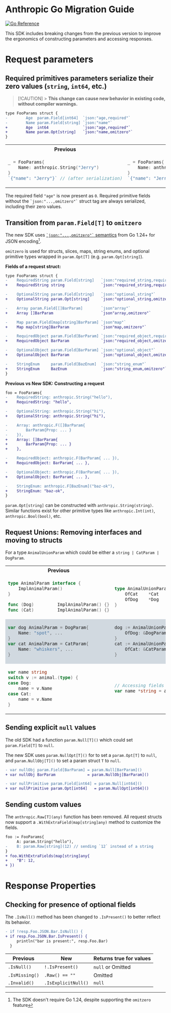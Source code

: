 # Anthropic Go Migration Guide

<a href="https://pkg.go.dev/github.com/anthropics/anthropic-sdk-go"><img src="https://pkg.go.dev/badge/github.com/anthropics/anthropic-sdk-go.svg" alt="Go Reference"></a>

This SDK includes breaking changes from the previous version to improve the ergonomics of constructing parameters and accessing responses.

# Request parameters

## Required primitives parameters serialize their zero values (`string`, `int64`, etc.)

> [!CAUTION] > **This change can cause new behavior in existing code, without compiler warnings.**

```diff
type FooParams struct {
-        Age  param.Field[int64]  `json:"age,required"`
-        Name param.Field[string] `json:"name"`
+        Age  int64               `json:"age,required"`
+        Name param.Opt[string]   `json:"name,omitzero"`
}
```

<table>
<tr>
<th>Previous</th>
<th>New</th>
</tr>
<tr>
<td>

```go
_ = FooParams{
    Name: anthropic.String("Jerry")
}
`{"name": "Jerry"}` // (after serialization)
```

</td>
<td>

```go
_ = FooParams{
    Name: anthropic.String("Jerry")
}
`{"name": "Jerry", "age": 0}` // <== Notice the age field
```

</td>
</tr>
</table>

The required field `"age"` is now present as `0`. Required primitive fields without the <code>\`json:"...,omitzero"\`</code> struct tag
are always serialized, including their zero values.

## Transition from `param.Field[T]` to `omitzero`

The new SDK uses <a href="https://pkg.go.dev/encoding/json#Marshal"><code>\`json:"...,omitzero"\`</code> semantics</a> from Go 1.24+ for JSON encoding[^1].

`omitzero` is used for structs, slices, maps, string enums, and optional primitive types wrapped in `param.Opt[T]` (e.g. `param.Opt[string]`).

**Fields of a request struct:**

```diff
type FooParams struct {
-    RequiredString param.Field[string]   `json:"required_string,required"`
+    RequiredString string                `json:"required_string,required"`

-    OptionalString param.Field[string]   `json:"optional_string"`
+    OptionalString param.Opt[string]     `json:"optional_string,omitzero"`

-    Array param.Field[[]BarParam]        `json"array"`
+    Array []BarParam                     `json"array,omitzero"`

-    Map param.Field[map[string]BarParam] `json"map"`
+    Map map[string]BarParam              `json"map,omitzero"`

-    RequiredObject param.Field[BarParam] `json:"required_object,required"`
+    RequiredObject BarParam              `json:"required_object,omitzero,required"`

-    OptionalObject param.Field[BarParam] `json:"optional_object"`
+    OptionalObject BarParam              `json:"optional_object,omitzero"`

-    StringEnum     param.Field[BazEnum]  `json:"string_enum"`
+    StringEnum     BazEnum               `json:"string_enum,omitzero"`
}
```

**Previous vs New SDK: Constructing a request**

```diff
foo = FooParams{
-    RequiredString: anthropic.String("hello"),
+    RequiredString: "hello",

-    OptionalString: anthropic.String("hi"),
+    OptionalString: anthropic.String("hi"),

-    Array: anthropic.F([]BarParam{
-        BarParam{Prop: ... }
-    }),
+    Array: []BarParam{
+        BarParam{Prop: ... }
+    },

-    RequiredObject: anthropic.F(BarParam{ ... }),
+    RequiredObject: BarParam{ ... },

-    OptionalObject: anthropic.F(BarParam{ ... }),
+    OptionalObject: BarParam{ ... },

-    StringEnum: anthropic.F[BazEnum]("baz-ok"),
+    StringEnum: "baz-ok",
}
```

`param.Opt[string]` can be constructed with `anthropic.String(string)`. Similar functions exist for other primitive
types like `anthropic.Int(int)`, `anthropic.Bool(bool)`, etc.

## Request Unions: Removing interfaces and moving to structs

For a type `AnimalUnionParam` which could be either a `string | CatParam | DogParam`.

<table>
<tr><th>Previous</th> <th>New</th></tr>
<tr>
<td>

```go
type AnimalParam interface {
	ImplAnimalParam()
}

func (Dog)         ImplAnimalParam() {}
func (Cat)         ImplAnimalParam() {}
```

</td>
<td>

```go
type AnimalUnionParam struct {
	OfCat 	 *Cat              `json:",omitzero,inline`
	OfDog    *Dog              `json:",omitzero,inline`
}
```

</td>
</tr>

<tr style="background:rgb(209, 217, 224)">
<td>

```go
var dog AnimalParam = DogParam{
	Name: "spot", ...
}
var cat AnimalParam = CatParam{
	Name: "whiskers", ...
}
```

</td>
<td>

```go
dog := AnimalUnionParam{
	OfDog: &DogParam{Name: "spot", ... },
}
cat := AnimalUnionParam{
	OfCat: &CatParam{Name: "whiskers", ... },
}
```

</td>
</tr>

<tr>
<td>

```go
var name string
switch v := animal.(type) {
case Dog:
	name = v.Name
case Cat:
	name = v.Name
}
```

</td>
<td>

```go
// Accessing fields
var name *string = animal.GetName()
```

</td>
</tr>
</table>

## Sending explicit `null` values

The old SDK had a function `param.Null[T]()` which could set `param.Field[T]` to `null`.

The new SDK uses `param.NullOpt[T]()` for to set a `param.Opt[T]` to `null`,
and `param.NullObj[T]()` to set a param struct `T` to `null`.

```diff
- var nullObj param.Field[BarParam] = param.Null[BarParam]()
+ var nullObj BarParam              = param.NullObj[BarParam]()

- var nullPrimitive param.Field[int64] = param.Null[int64]()
+ var nullPrimitive param.Opt[int64]   = param.NullOpt[int64]()
```

## Sending custom values

The `anthropic.Raw[T](any)` function has been removed. All request structs now support a
`.WithExtraField(map[string]any)` method to customize the fields.

```diff
foo := FooParams{
     A: param.String("hello"),
-    B: param.Raw[string](12) // sending `12` instead of a string
}
+ foo.WithExtraFields(map[string]any{
+    "B": 12,
+ })
```

# Response Properties

## Checking for presence of optional fields

The `.IsNull()` method has been changed to `.IsPresent()` to better reflect its behavior.

```diff
- if !resp.Foo.JSON.Bar.IsNull() {
+ if resp.Foo.JSON.Bar.IsPresent() {
     println("bar is present:", resp.Foo.Bar)
  }
```

| Previous       | New                 | Returns true for values |
| -------------- | ------------------- | ----------------------- |
| `.IsNull()`    | `!.IsPresent()`     | `null` or Omitted       |
| `.IsMissing()` | `.Raw() == ""`      | Omitted                 |
| `.Invalid()`   | `.IsExplicitNull()` | `null`                  |

[^1]: The SDK doesn't require Go 1.24, despite supporting the `omitzero` feature
